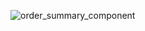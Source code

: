 ![order_summary_component](https://github.com/user-attachments/assets/6eee5667-c01a-40c7-88b1-52b1a628e3d3)
